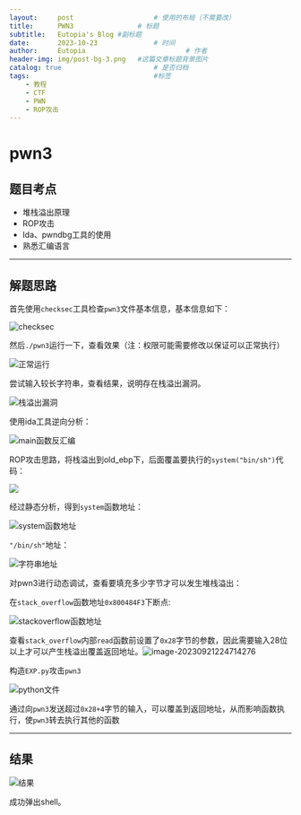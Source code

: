 ```yaml
---
layout:     post   				    # 使用的布局（不需要改）
title:      PWN3				# 标题 
subtitle:   Eutopia's Blog #副标题
date:       2023-10-23 				# 时间
author:     Eutopia 						# 作者
header-img: img/post-bg-3.png 	#这篇文章标题背景图片
catalog: true 						# 是否归档
tags:								#标签
    - 教程
    - CTF
    - PWN
    - ROP攻击
---
```


# pwn3

## 题目考点

- 堆栈溢出原理
- ROP攻击
- Ida、pwndbg工具的使用
- 熟悉汇编语言

--------

## 解题思路

首先使用`checksec`工具检查`pwn3`文件基本信息，基本信息如下：

![checksec](/img/posts/2023-10-23-pwn3/checksec.png)

然后`./pwn3`运行一下，查看效果（注：权限可能需要修改以保证可以正常执行）

![正常运行](/img/posts/2023-10-23-pwn3/正常运行.png)

尝试输入较长字符串，查看结果，说明存在栈溢出漏洞。

![栈溢出漏洞](/img/posts/2023-10-23-pwn3/存在栈溢出漏洞.png)

使用ida工具逆向分析：

![main函数反汇编](/img/posts/2023-10-23-pwn3/main函数反汇编.png)

ROP攻击思路，将栈溢出到old_ebp下，后面覆盖要执行的`system("bin/sh")`代码：

<img src="/img/posts/2023-10-23-pwn3/ROP攻击原理.png" />

经过静态分析，得到`system`函数地址：

![system函数地址](/img/posts/2023-10-23-pwn3/system函数地址.png)

`"/bin/sh"`地址：

![字符串地址](/img/posts/2023-10-23-pwn3/字符串地址.png)

对pwn3进行动态调试，查看要填充多少字节才可以发生堆栈溢出：

在`stack_overflow`函数地址`0x800484F3`下断点:

![stackoverflow函数地址](/img/posts/2023-10-23-pwn3/stackoverflow函数地址.png)

查看`stack_overflow`内部`read`函数前设置了`0x28`字节的参数，因此需要输入28位以上才可以产生栈溢出覆盖返回地址。![image-20230921224714276](/img/posts/2023-10-23-pwn3/gdb.png)

构造`EXP.py`攻击`pwn3`

![python文件](/img/posts/2023-10-23-pwn3/python文件.png)

通过向`pwn3`发送超过`0x28+4`字节的输入，可以覆盖到返回地址，从而影响函数执行，使`pwn3`转去执行其他的函数

--------

## 结果

![结果](/img/posts/2023-10-23-pwn3/结果.png)

成功弹出shell。
